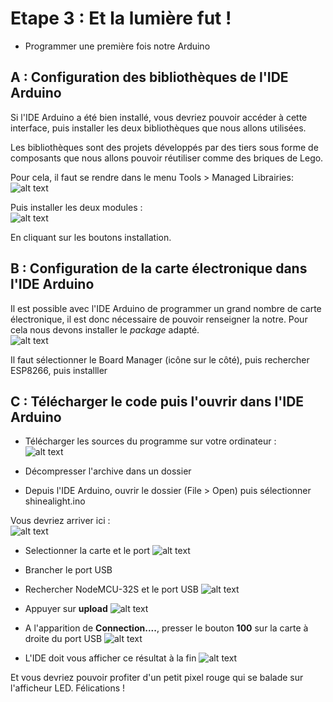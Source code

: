 # Etape 3 : Et la lumière fut !
* Programmer une première fois notre Arduino

## A : Configuration des bibliothèques de l'IDE Arduino
Si l'IDE Arduino a été bien installé, vous devriez pouvoir accéder à cette interface, puis installer les deux bibliothèques que nous allons utilisées.

Les bibliothèques sont des projets développés par des tiers sous forme de composants que nous allons pouvoir réutiliser comme des briques de Lego.

Pour cela, il faut se rendre dans le menu Tools > Managed Librairies:<br />
![alt text](img/1.PNG)

Puis installer les deux modules :<br />
![alt text](img/2.PNG)

En cliquant sur les boutons installation.


## B : Configuration de la carte électronique dans l'IDE Arduino
Il est possible avec l'IDE Arduino de programmer un grand nombre de carte électronique, il est donc nécessaire de pouvoir renseigner la notre. Pour cela nous devons installer le *package* adapté.<br />
![alt text](img/3.PNG)

Il faut sélectionner le Board Manager (icône sur le côté), puis rechercher ESP8266, puis installler

## C : Télécharger le code puis l'ouvrir dans l'IDE Arduino
* Télécharger les sources du programme sur votre ordinateur :<br />
![alt text](img/4.PNG)

* Décompresser l'archive dans un dossier
* Depuis l'IDE Arduino, ouvrir le dossier (File > Open) puis sélectionner shinealight.ino

Vous devriez arriver ici :<br />
![alt text](img/5.PNG)

* Selectionner la carte et le port
![alt text](img/6.PNG)

* Brancher le port USB
* Rechercher NodeMCU-32S et le port USB
![alt text](img/7.PNG)
* Appuyer sur **upload**
![alt text](img/8.PNG)
* A l'apparition de **Connection....**, presser le bouton **100** sur la carte à droite du port USB
![alt text](img/9.PNG)
* L'IDE doit vous afficher ce résultat à la fin
![alt text](img/10.PNG)

Et vous devriez pouvoir profiter d'un petit pixel rouge qui se balade sur l'afficheur LED. Félications !

